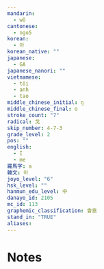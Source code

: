 ```yaml
---
mandarin:
  - wǒ
cantonese:
  - ngo5
korean:
  - 아
korean_native: ""
japanese:
  - GA
japanese_nanori: ""
vietnamese:
  - tôi
  - anh
  - tao
middle_chinese_initial: ŋ
middle_chinese_final: ɑ
stroke_count: "7"
radical: 戈
skip_number: 4-7-3
grade_level: 2
pos: ""
english:
  - I
  - me
羅馬字: a
韓文: 아
joyo_level: "6"
hsk_level: ""
hanmun_edu_level: 中
danayo_id: 2105
mc_id: 113
graphemic_classification: 會意
stand_in: "TRUE"
aliases:
---
```


# Notes
